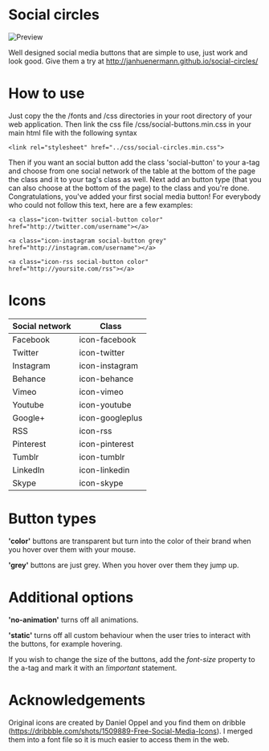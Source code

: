Social circles
==============

![Preview](../images/preview.png?raw=true)

Well designed social media buttons that are simple to use, just work and look good. Give them a try at http://janhuenermann.github.io/social-circles/

How to use
==============
Just copy the the /fonts and /css directories in your root directory of your web application. Then link the css file /css/social-buttons.min.css in your main html file with the following syntax
```
<link rel="stylesheet" href="../css/social-circles.min.css">
```

Then if you want an social button add the class 'social-button' to your a-tag and choose from one social network of the table at the bottom of the page the class and it to your tag's class as well. Next add an button type (that you can also choose at the bottom of the page) to the class and you're done. Congratulations, you've added your first social media button!
For everybody who could not follow this text, here are a few examples:
```
<a class="icon-twitter social-button color" href="http://twitter.com/username"></a>
```
```
<a class="icon-instagram social-button grey" href="http://instagram.com/username"></a>
```
```
<a class="icon-rss social-button color" href="http://yoursite.com/rss"></a>
```

# Icons

Social network | Class
------------- | -------------
Facebook | icon-facebook
Twitter | icon-twitter
Instagram | icon-instagram
Behance | icon-behance
Vimeo | icon-vimeo
Youtube | icon-youtube
Google+ | icon-googleplus
RSS | icon-rss
Pinterest | icon-pinterest
Tumblr | icon-tumblr
LinkedIn | icon-linkedin
Skype | icon-skype

# Button types
**'color'** buttons are transparent but turn into the color of their brand when you hover over them with your mouse.

**'grey'** buttons are just grey. When you hover over them they jump up.

# Additional options
**'no-animation'** turns off all animations.

**'static'** turns off all custom behaviour when the user tries to interact with the buttons, for example hovering.

If you wish to change the size of the buttons, add the *font-size* property to the a-tag and mark it with an *!important* statement.

Acknowledgements
==============
Original icons are created by Daniel Oppel and you find them on dribble  (https://dribbble.com/shots/1509889-Free-Social-Media-Icons). I merged them into a font file so it is much easier to access them in the web.
